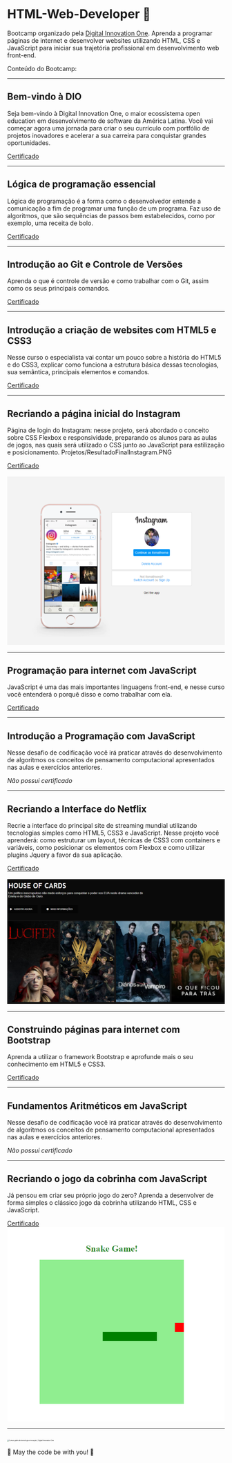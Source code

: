 # HTML-Web-Developer 🚀
Bootcamp organizado pela [Digital Innovation One](https://web.digitalinnovation.one/track/html-web-developer). 
Aprenda a programar páginas de internet e desenvolver websites utilizando HTML, CSS e JavaScript para iniciar sua trajetória profissional em desenvolvimento web front-end.


Conteúdo do Bootcamp: 

***

<h2>Bem-vindo à DIO</h2>

Seja bem-vindo à Digital Innovation One, o maior ecossistema open education em desenvolvimento de software da América Latina. 
Você vai começar agora uma jornada para criar o seu currículo com portfólio de projetos inovadores e acelerar a sua carreira para conquistar grandes oportunidades.

<a href="https://certificates.digitalinnovation.one/66C11C14">Certificado</a>

-----------------------------------------------------------------------

<h2>Lógica de programação essencial</h2>

Lógica de programação é a forma como o desenvolvedor entende a comunicação a fim de programar uma função de um programa. Faz uso de algoritmos, que são sequências de passos bem estabelecidos, como por exemplo, uma receita de bolo.

<a href="https://certificates.digitalinnovation.one/3A539101">Certificado</a>

-----------------------------------------------------------------------

<h2>Introdução ao Git e Controle de Versões</h2>

Aprenda o que é controle de versão e como trabalhar com o Git, assim como os seus principais comandos.

<a href="https://certificates.digitalinnovation.one/86BB6161">Certificado</a>

-----------------------------------------------------------------------

<h2>Introdução a criação de websites com HTML5 e CSS3</h2>

Nesse curso o especialista vai contar um pouco sobre a história do HTML5 e do CSS3, explicar como funciona a estrutura básica dessas tecnologias, sua semântica, principais elementos e comandos.

<a href="https://certificates.digitalinnovation.one/3730F957">Certificado</a><br>

-----------------------------------------------------------------------

<h2>Recriando a página inicial do Instagram</h2>

Página de login do Instagram: nesse projeto, será abordado o conceito sobre CSS Flexbox e responsividade, preparando os alunos para as aulas de jogos, nas quais será utilizado o CSS junto ao JavaScript para estilização e posicionamento.
Projetos/ResultadoFinalInstagram.PNG

<a href="https://certificates.digitalinnovation.one/9EB9AF9E">Certificado</a><br>
<br>
![Instagram](Projetos/ResultadoFinalInstagram.PNG)

-----------------------------------------------------------------------

<h2>Programação para internet com JavaScript</h2>

JavaScript é uma das mais importantes linguagens front-end, e nesse curso você entenderá o porquê disso e como trabalhar com ela.

<a href="https://certificates.digitalinnovation.one/A73F093F">Certificado</a><br>

-----------------------------------------------------------------------

<h2>Introdução a Programação com JavaScript</h2>

Nesse desafio de codificação você irá praticar através do desenvolvimento de algoritmos os conceitos de pensamento computacional apresentados nas aulas e exercícios anteriores.

*Não possui certificado*

-----------------------------------------------------------------------

<h2>Recriando a Interface do Netflix</h2>

Recrie a interface do principal site de streaming mundial utilizando tecnologias simples como HTML5, CSS3 e JavaScript. Nesse projeto você aprenderá: como estruturar um layout, técnicas de CSS3 com containers e variáveis, como posicionar os elementos com Flexbox e como utilizar plugins Jquery a favor da sua aplicação.

<a href="https://certificates.digitalinnovation.one/3BDD6F2B">Certificado</a><br>
<br>
![Netflix](Projetos/ResultadoFinalNetflix.PNG)

-----------------------------------------------------------------------

<h2>Construindo páginas para internet com Bootstrap</h2>

Aprenda a utilizar o framework Bootstrap e aprofunde mais o seu conhecimento em HTML5 e CSS3.

<a href="https://certificates.digitalinnovation.one/237D8C8F">Certificado</a><br>

-----------------------------------------------------------------------

<h2>Fundamentos Aritméticos em JavaScript</h2>

Nesse desafio de codificação você irá praticar através do desenvolvimento de algoritmos os conceitos de pensamento computacional apresentados nas aulas e exercícios anteriores.

*Não possui certificado*

-----------------------------------------------------------------------

<h2>Recriando o jogo da cobrinha com JavaScript</h2>

Já pensou em criar seu próprio jogo do zero? Aprenda a desenvolver de forma simples o clássico jogo da cobrinha utilizando HTML, CSS e JavaScript.

<a href="https://certificates.digitalinnovation.one/8787EBEC">Certificado</a>
<br>
![SnakeGame](Projetos/ResultadoFinalSnake.PNG)


-----------------------------------------------------------------------

<img src="https://hermes.digitalinnovation.one/site/images/cover_dio.jpg" alt="Cursos grátis de tecnologia e inovação | Digital Innovation One" style="zoom:25%;" />

🚀 May the code be with you! 🚀
